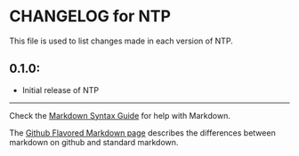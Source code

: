 # CHANGELOG for NTP

This file is used to list changes made in each version of NTP.

## 0.1.0:

* Initial release of NTP

- - -
Check the [Markdown Syntax Guide](http://daringfireball.net/projects/markdown/syntax) for help with Markdown.

The [Github Flavored Markdown page](http://github.github.com/github-flavored-markdown/) describes the differences between markdown on github and standard markdown.
